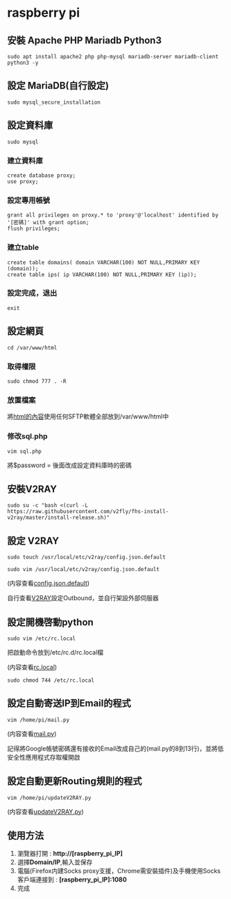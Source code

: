 raspberry pi
==============

安裝 Apache PHP Mariadb Python3
------------------------------
	sudo apt install apache2 php php-mysql mariadb-server mariadb-client python3 -y

設定 MariaDB(自行設定)
------------------------------
	sudo mysql_secure_installation 

設定資料庫
------------------------------
	sudo mysql

### 建立資料庫
	create database proxy;
	use proxy;

### 設定專用帳號
	grant all privileges on proxy.* to 'proxy'@'localhost' identified by '[密碼]' with grant option;
	flush privileges;

### 建立table
	create table domains( domain VARCHAR(100) NOT NULL,PRIMARY KEY (domain));
	create table ips( ip VARCHAR(100) NOT NULL,PRIMARY KEY (ip));
		
### 設定完成，退出
	exit
		
設定網頁
------------------------------
	cd /var/www/html

### 取得權限
	sudo chmod 777 . -R

### 放置檔案
將[html的內容](https://github.com/killer-cc/Breakthrough-the-wall-of-router/tree/main/html/ "Title")使用任何SFTP軟體全部放到/var/www/html中

### 修改sql.php
	vim sql.php
將$password = 後面改成設定資料庫時的密碼

安裝V2RAY
------------------------------
	sudo su -c "bash <(curl -L https://raw.githubusercontent.com/v2fly/fhs-install-v2ray/master/install-release.sh)"

設定 V2RAY
------------------------------
	sudo touch /usr/local/etc/v2ray/config.json.default

	sudo vim /usr/local/etc/v2ray/config.json.default

(内容查看[config.json.default](https://github.com/killer-cc/Breakthrough-the-wall-of-router/blob/main/v2ray-config/config.json.default/ "Title"))

自行查看[V2RAY](https://www.v2fly.org/config/overview.html/ "Title")設定Outbound，並自行架設外部伺服器

設定開機啓動python
------------------------------
	sudo vim /etc/rc.local
把啟動命令放到/etc/rc.d/rc.local檔

(内容查看[rc.local](https://github.com/killer-cc/Breakthrough-the-limit-of-router/blob/main/etc/rc.local/ "Title"))

	sudo chmod 744 /etc/rc.local

設定自動寄送IP到Email的程式
------------------------------
	vim /home/pi/mail.py

(内容查看[mail.py](https://github.com/killer-cc/Breakthrough-the-limit-of-router/blob/main/pi-home/mail.py/ "Title")) 

記得將Google帳號密碼還有接收的Email改成自己的(mail.py的8到13行)，並將低安全性應用程式存取權開啟

設定自動更新Routing規則的程式
------------------------------
	vim /home/pi/updateV2RAY.py

(内容查看[updateV2RAY.py](https://github.com/killer-cc/Breakthrough-the-limit-of-router/blob/main/pi-home/updateV2RAY.py/ "Title"))



使用方法
------------------------------
1. 瀏覽器打開 : **http://[raspberry_pi_IP]**
2. 選擇**Domain/IP**,輸入並保存
3. 電腦(Firefox内建Socks proxy支援，Chrome需安裝插件)及手機使用Socks客戶端連接到 : **[raspberry_pi_IP]:1080**
4. 完成
